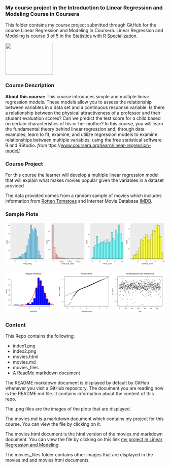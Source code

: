 ### My course project in the Introduction to Linear Regression and Modeling Course in Coursera

This folder contains my course project submitted through GitHub for the course Linear Regression and Modeling in Coursera.  Linear Regression and Modeling is course 3 of 5 in the [Statistics with R Specialization]("https://www.coursera.org/specializations/statistics").

[<img src="https://coursera-course-photos.s3.amazonaws.com/31/f472a0f4e511e5bd5a676c192d8462/modeling_and_linear_regression.png" width="150" height="100" align="center">](https://d3njjcbhbojbot.cloudfront.net/api/utilities/v1/imageproxy/)

### Course Description

**About this course:** This course introduces simple and multiple linear regression models. These models allow you to assess the relationship between variables in a data set and a continuous response variable. Is there a relationship between the physical attractiveness of a professor and their student evaluation scores? Can we predict the test score for a child based on certain characteristics of his or her mother? In this course, you will learn the fundamental theory behind linear regression and, through data examples, learn to fit, examine, and utilize regression models to examine relationships between multiple variables, using the free statistical software R and RStudio. *from* ttps://www.coursera.org/learn/linear-regression-model/

### Course Project

For this course the learner will develop a multiple linear regression model that will explain what makes movies popular given the variables in a dataset provided

The data provided comes from a random sample of movies which includes information from [Rotten Tomatoes]("http://www.rottentomatoes.com/") and  Internet Movie Database [IMDB]("http://www.imdb.com/").

### Sample Plots


![Movie Ratings](index1.png)

![Residuals](index2.png)

### Content 

This Repo contains the following:

- index1.png 
- index2.png
- movies.html 
- movies.md 
- movies_files
- A ReadMe markdown document


The README markdown document is displayed by default by GitHub whenever you visit a GitHub repository. The document you are reading now is the README.md file. It contains information about the content of this repo.

The .png files are the images of the plots that are displayed.

The movies.md is a markdown document which contains my project for this course. You can view the file by clicking on it.

The movies.html document is the html version of the movies.md markdown document. You can view the file by clicking on this link [my project in Linear Regression and Modeling](https://htmlpreview.github.io/?https://github.com/DocOfi/Statistics-with-R/Course5/movies.html).

The movies_files folder contains other images that are displayed in the movies.md and movies.html documents.

